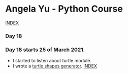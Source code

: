 # Angela Yu - Python Course
[INDEX](../README.md)
### Day 18
### Day 18 starts 25 of March 2021. 
- I started to listen about turtle module.
- I wrote a [turtle shapes generator](Day-18/Turtle-shapes.py).
[INDEX](../README.md)
